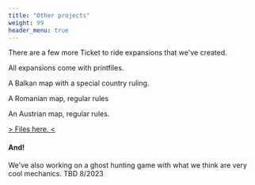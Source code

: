 ```yaml
---
title: "Other projects"
weight: 99
header_menu: true
---
```


There are a few more Ticket to ride expansions that we've created.

All expansions come with printfiles.


A Balkan map with a special country ruling.

A Romanian map, regular rules

An Austrian map, regular rules.


[> Files here. <](bit.ly/erminezugumzugother)

#### And!

We've also working on a ghost hunting game with what we think are very cool mechanics. TBD 8/2023
